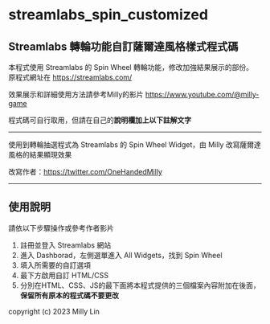 # streamlabs_spin_customized
## Streamlabs 轉輪功能自訂薩爾達風格樣式程式碼

本程式使用 Streamlabs 的 Spin Wheel 轉輪功能，修改加強結果展示的部份。
原程式網址在
https://streamlabs.com/

效果展示和詳細使用方法請參考Milly的影片
https://www.youtube.com/@milly-game

程式碼可自行取用，但請在自己的**說明欄加上以下註解文字**

---

使用到轉輪抽選程式為 Streamlabs 的 Spin Wheel Widget，由 Milly 改寫薩爾達風格的結果顯現效果

改寫作者：https://twitter.com/OneHandedMilly


---

## 使用說明

請依以下步驟操作或參考作者影片


1. 註冊並登入 Streamlabs 網站
2. 進入 Dashborad，左側選單進入 All Widgets，找到 Spin Wheel
3. 填入所需要的自訂選項
4. 最下方啟用自訂 HTML/CSS
5. 分別在HTML、CSS、JS的最下面將本程式提供的三個檔案內容附加在後面，**保留所有原本的程式碼不要更改**



copyright (c) 2023 Milly Lin

